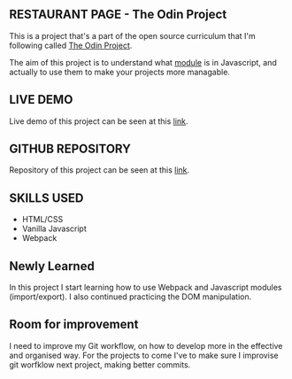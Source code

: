## RESTAURANT PAGE - The Odin Project

This is a project that's a part of the open source curriculum that I'm following called [The Odin Project](https://www.theodinproject.com/). 

The aim of this project is to understand what [module](https://javascript.info/modules-intro) is in Javascript, and actually to use them to make your projects more managable.

## LIVE DEMO

Live demo of this project can be seen at this [link](https://vicromerodev.github.io/restaurant-page/).

## GITHUB REPOSITORY
Repository of this project can be seen at this [link](https://github.com/vicromerodev/restaurant-page).

## SKILLS USED

- HTML/CSS
- Vanilla Javascript
- Webpack

## Newly Learned

In this project I start learning how to use Webpack and Javascript modules (import/export). I also continued practicing the DOM manipulation.

## Room for improvement

I need to improve my Git workflow, on how to develop more in the effective and organised way. For the projects to come I've to make sure I improvise git worfklow next project, making better commits.
